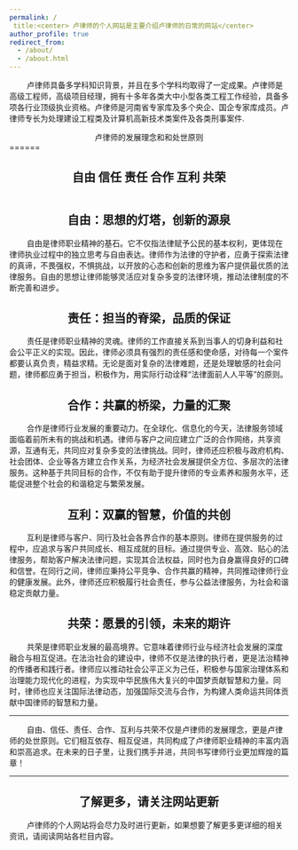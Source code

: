 ```yaml
---
permalink: /
 title:<center> 卢律师的个人网站是主要介绍卢律师的日常的网站</center> 
author_profile: true
redirect_from: 
  - /about/
  - /about.html
---
```


        卢律师具备多学科知识背景，并且在多个学科均取得了一定成果。卢律师是高级工程师，高级项目经理，拥有十多年各类大中小型各类工程工作经验，具备多项各行业顶级执业资格。卢律师是河南省专家库及多个央企、国企专家库成员。卢律师专长为处理建设工程类及计算机高新技术类案件及各类刑事案件.

<center>卢律师的发展理念和和处世原则</center>
======

## <center>自由 信任 责任 合作 互利 共荣</center>

<center><img src="https://lulawoffice.github.io/images/宝剑.png" title="" alt="" data-align="center"></center>

## <center>自由：思想的灯塔，创新的源泉</center>

        自由是律师职业精神的基石。它不仅指法律赋予公民的基本权利，更体现在律师执业过程中的独立思考与自由表达。律师作为法律的守护者，应勇于探索法律的真谛，不畏强权，不惧挑战，以开放的心态和创新的思维为客户提供最优质的法律服务。自由的思想让律师能够灵活应对复杂多变的法律环境，推动法律制度的不断完善和进步。

## <center>责任：担当的脊梁，品质的保证</center>

        责任是律师职业精神的灵魂。律师的工作直接关系到当事人的切身利益和社会公平正义的实现。因此，律师必须具有强烈的责任感和使命感，对待每一个案件都要认真负责，精益求精。无论是面对复杂的法律难题，还是处理敏感的社会问题，律师都应勇于担当，积极作为，用实际行动诠释“法律面前人人平等”的原则。

## <center>合作：共赢的桥梁，力量的汇聚</center>

        合作是律师行业发展的重要动力。在全球化、信息化的今天，法律服务领域面临着前所未有的挑战和机遇。律师与客户之间应建立广泛的合作网络，共享资源，互通有无，共同应对复杂多变的法律挑战。同时，律师还应积极与政府机构、社会团体、企业等各方建立合作关系，为经济社会发展提供全方位、多层次的法律服务。这种基于共同目标的合作，不仅有助于提升律师的专业素养和服务水平，还能促进整个社会的和谐稳定与繁荣发展。

## <center>互利：双赢的智慧，价值的共创</center>

        互利是律师与客户、同行及社会各界合作的基本原则。律师在提供服务的过程中，应追求与客户共同成长、相互成就的目标。通过提供专业、高效、贴心的法律服务，帮助客户解决法律问题，实现其合法权益，同时也为自身赢得良好的口碑和信誉。在同行之间，律师应秉持公平竞争、合作共赢的精神，共同推动律师行业的健康发展。此外，律师还应积极履行社会责任，参与公益法律服务，为社会和谐稳定贡献力量。

## <center>共荣：愿景的引领，未来的期许</center>

        共荣是律师职业发展的最高境界。它意味着律师行业与经济社会发展的深度融合与相互促进。在法治社会的建设中，律师不仅是法律的执行者，更是法治精神的传播者和践行者。律师应以推动社会公平正义为己任，积极参与国家治理体系和治理能力现代化的进程，为实现中华民族伟大复兴的中国梦贡献智慧和力量。同时，律师也应关注国际法律动态，加强国际交流与合作，为构建人类命运共同体贡献中国律师的智慧和力量。

---

        自由、信任、责任、合作、互利与共荣不仅是卢律师的发展理念，更是卢律师的处世原则。它们相互依存、相互促进，共同构成了卢律师职业精神的丰富内涵和崇高追求。在未来的日子里，让我们携手并进，共同书写律师行业更加辉煌的篇章！

---

## <center>了解更多，请关注网站更新</center>

        卢律师的个人网站将会尽力及时进行更新，如果想要了解更多更详细的相关资讯，请阅读网站各栏目内容。
